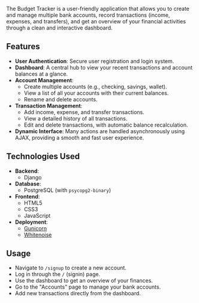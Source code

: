 The Budget Tracker is a user-friendly application that allows you to create and manage multiple bank accounts, record transactions (income, expenses, and transfers), and get an overview of your financial activities through a clean and interactive dashboard.

## Features

- **User Authentication**: Secure user registration and login system.
- **Dashboard**: A central hub to view your recent transactions and account balances at a glance.
- **Account Management**:
    - Create multiple accounts (e.g., checking, savings, wallet).
    - View a list of all your accounts with their current balances.
    - Rename and delete accounts.
- **Transaction Management**:
    - Add income, expense, and transfer transactions.
    - View a detailed history of all transactions.
    - Edit and delete transactions, with automatic balance recalculation.
- **Dynamic Interface**: Many actions are handled asynchronously using AJAX, providing a smooth and fast user experience.

## Technologies Used

- **Backend**:
    - Django
- **Database**:
    - PostgreSQL (with `psycopg2-binary`)
- **Frontend**:
    - HTML5
    - CSS3
    - JavaScript
- **Deployment**:
    - [Gunicorn](https://gunicorn.org/)
    - [Whitenoise](http://whitenoise.evans.io/en/stable/)

## Usage

- Navigate to `/signup` to create a new account.
- Log in through the `/` (signin) page.
- Use the dashboard to get an overview of your finances.
- Go to the "Accounts" page to manage your bank accounts.
- Add new transactions directly from the dashboard.
